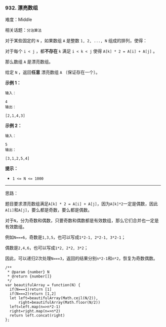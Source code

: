 ### 932. 漂亮数组

难度：Middle

相关话题：`分治算法`

对于某些固定的 `N` ，如果数组 `A` 是整数 `1, 2, ..., N` 组成的排列，使得：



对于每个 `i < j` ，都**不存在**  `k`  满足 `i < k < j` 使得 `A[k] * 2 = A[i] + A[j]` 。



那么数组  `A` 是漂亮数组。







给定 `N` ，返回**任意** 漂亮数组 `A` （保证存在一个）。







**示例 1：** 



```
输入：

4
输出：

[2,1,4,3]
```


**示例 2：** 



```
输入：

5
输出：

[3,1,2,5,4]
```






**提示：** 




* `1 <= N <= 1000`










-----

思路：

题目要求漂亮数组满足`A[k] * 2 = A[i] + A[j]`，因为`A[k]*2`一定是偶数，因此`A[i]`和`A[j]`，要么都是奇数，要么都是偶数。

对于`N`，分为奇数和偶数，只要奇数和偶数都是有效数组，那么它们合并也一定是有效数组。

例如`N===6`，奇数是`1,3,5`，也可以写成`1*2-1, 2*2-1, 3*2-1`；

偶数是`2,4,6`，也可以写成`1*2, 2*2, 3*2`；

因此，可以递归2次处理`N===3`，返回的结果分别`n*2-1`和`n*2`，恢复为奇数偶数。

```
/**
 * @param {number} N
 * @return {number[]}
 */
var beautifulArray = function(N) {
  if(N===1)return [1]
  if(N===2)return [1,2]
  let left=beautifulArray(Math.ceil(N/2)),
      right=beautifulArray(Math.floor(N/2))
  left=left.map(n=>n*2-1)
  right=right.map(n=>n*2)
  return left.concat(right)
};
```

